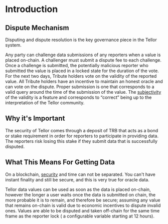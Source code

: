 # Introduction

## Dispute Mechanism

Disputing and dispute resolution is the key governance piece in the Tellor system.

Any party can challenge data submissions of any reporters when a value is placed on-chain. A challenger must submit a dispute fee to each challenge. Once a challenge is submitted, the potentially malicious reporter who submitted the value is placed in a locked state for the duration of the vote. For the next two days, Tribute holders vote on the validity of the reported value. All Tribute holders have an incentive to maintain an honest oracle and can vote on the dispute. Proper submission is one that corresponds to a valid query around the time of the submission of the value. The [subjectivity](https://app.gitbook.com/s/tcQlo49FAqTaOimNOz0X/the-basics/fundamentals#subjectivity) of the validity is a feature and corresponds to “correct” being up to the interpretation of the Tellor community.

## Why it's Important

The security of Tellor comes through a deposit of TRB that acts as a bond or stake requirement in order for reporters to participate in providing data. The reporters risk losing this stake if they submit data that is successfully disputed.

## What This Means For Getting Data

On a blockchain, [security](https://tellor.io/security-201/) and time can not be separated. You can't have instant finality and still be secure, and this is very true for oracle data.

Tellor data values can be used as soon as the data is placed on-chain, however the longer a user waits once the data is submitted on chain, the more probable it is to remain, and therefore be secure; assuming any value that remains on-chain is valid due to economic incentives to dispute invalid ones. Values are able to be disputed and taken off-chain for the same time frame as the reporter lock ( a configurable variable starting at 12 hours).

